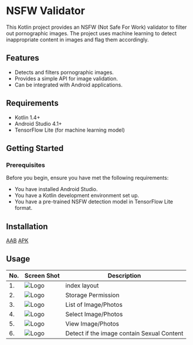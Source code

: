 # NSFW Validator

This Kotlin project provides an NSFW (Not Safe For Work) validator to filter out pornographic images. The project uses machine learning to detect inappropriate content in images and flag them accordingly.

## Features

- Detects and filters pornographic images.
- Provides a simple API for image validation.
- Can be integrated with Android applications.

## Requirements

- Kotlin 1.4+
- Android Studio 4.1+
- TensorFlow Lite (for machine learning model)

## Getting Started

### Prerequisites

Before you begin, ensure you have met the following requirements:

- You have installed Android Studio.
- You have a Kotlin development environment set up.
- You have a pre-trained NSFW detection model in TensorFlow Lite format.

## Installation

 [AAB](./Build/NSFWValidator.aab)
 [APK](./Build/NSFWValidator.apk)
 
## Usage

| No. | Screen Shot | Description |
|---------|---------|---------|
| 1.   | ![Logo](./Object/qemu-system-x86_64_1ntycklYAl.png)| index layout    |
| 2.   | ![Logo](./Object/qemu-system-x86_64_vHAb6yH4Jw.png)| Storage Permission    |
| 3.   | ![Logo](./Object/qemu-system-x86_64_BqMZuap1JZ.png)| List of Image/Photos    |
| 4.   | ![Logo](./Object/qemu-system-x86_64_XUzYHJ6ScI.png)| Select Image/Photos    |
| 5.   | ![Logo](./Object/qemu-system-x86_64_1xfE9nPMKW.png)| View Image/Photos    |
| 6.   | ![Logo](./Object/qemu-system-x86_64_Mxt0q9fXFo.png)| Detect if the image contain Sexual Content    |
